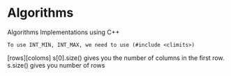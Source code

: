 # Algorithms
Algorithms Implementations using C++

`To use INT_MIN, INT_MAX, we need to use (#include <climits>)`

[rows][coloms]
s[0].size() gives you the number of columns in the first row.
s.size() gives you number of rows

